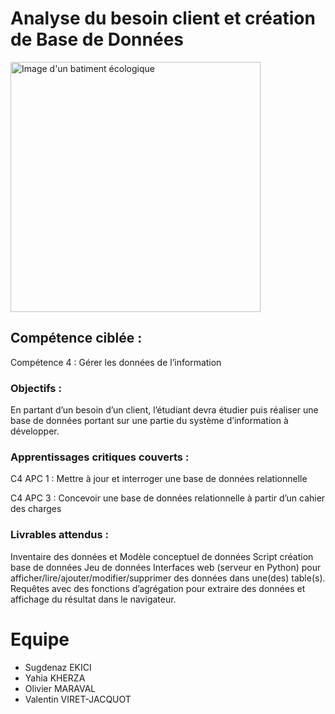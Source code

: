 # Analyse du besoin client et création de Base de Données

<img src="https://github.com/mrvolive/sae104/blob/main/other/HWrmq.png?raw=true" alt="Image d'un batiment écologique" width="400"/>

## Compétence ciblée :

Compétence 4 : Gérer les données de l’information

### Objectifs :

En partant d’un besoin d’un client, l’étudiant devra étudier puis réaliser une base de données portant sur une partie du système d’information à développer.

### Apprentissages critiques couverts :

C4 APC 1 : Mettre à jour et interroger une base de données relationnelle

C4 APC 3 : Concevoir une base de données relationnelle à partir d’un cahier des charges

### Livrables attendus :

Inventaire des données et Modèle conceptuel de données
Script création base de données
Jeu de données
Interfaces web (serveur en Python) pour afficher/lire/ajouter/modifier/supprimer des données dans une(des) table(s).
Requêtes avec des fonctions d’agrégation pour extraire des données et affichage du résultat dans le navigateur.


# Equipe

- Sugdenaz EKICI
- Yahia KHERZA
- Olivier MARAVAL
- Valentin VIRET-JACQUOT
